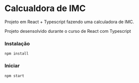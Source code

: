 # Calcualdora de IMC

Projeto em React + Typescript fazendo uma calculadora de IMC.

Projeto desensolvido durante o curso de React com Typescript

### Instalação

`npm install`

### Iniciar

`npm start`
